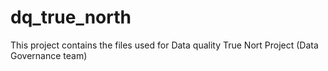 # dq_true_north
This project contains the files used for Data quality True Nort Project (Data Governance team)
